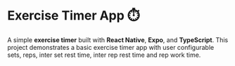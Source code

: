 # Exercise Timer App ⏱️

A simple **exercise timer** built with **React Native**, **Expo**, and **TypeScript**.
This project demonstrates a basic exercise timer app with user configurable sets, reps, inter set rest
time, inter rep rest time and rep work time.
